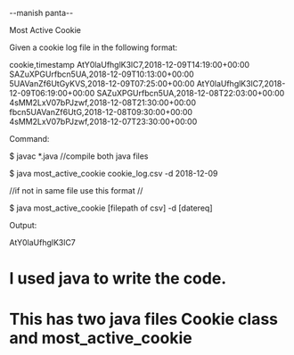 --manish panta--

Most Active Cookie

Given a cookie log file in the following format:

cookie,timestamp
AtY0laUfhglK3lC7,2018-12-09T14:19:00+00:00
SAZuXPGUrfbcn5UA,2018-12-09T10:13:00+00:00
5UAVanZf6UtGyKVS,2018-12-09T07:25:00+00:00
AtY0laUfhglK3lC7,2018-12-09T06:19:00+00:00
SAZuXPGUrfbcn5UA,2018-12-08T22:03:00+00:00
4sMM2LxV07bPJzwf,2018-12-08T21:30:00+00:00
fbcn5UAVanZf6UtG,2018-12-08T09:30:00+00:00
4sMM2LxV07bPJzwf,2018-12-07T23:30:00+00:00


Command:

$ javac *.java   //compile both java files

$ java most_active_cookie cookie_log.csv -d 2018-12-09  

//if not in same file use this format // 

$ java most_active_cookie [filepath of csv] -d [datereq] 

Output:

AtY0laUfhglK3lC7

# I used java to write the code.
# This has two java files Cookie class and most_active_cookie
